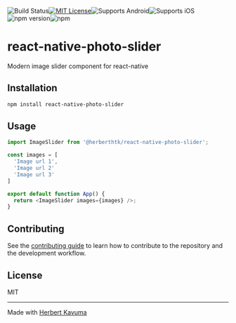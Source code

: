 ![Build Status](https://github.com/herberthk/react-native-photo-slider/actions/workflows/ci.yml/badge.svg)[![MIT License](https://img.shields.io/badge/License-MIT-blue.svg)](https://opensource.org/licenses/MIT)![Supports Android](https://img.shields.io/badge/Supports-Android-green.svg)![Supports iOS](https://img.shields.io/badge/Supports-iOS-blue.svg)![npm version](https://img.shields.io/npm/v/@herberthtk/react-native-photo-slider.svg)![npm](https://img.shields.io/npm/dw/@herberthtk/react-native-photo-slider)
# react-native-photo-slider

Modern image slider component for react-native

## Installation

```sh
npm install react-native-photo-slider
```

## Usage


```js
import ImageSlider from '@herberthtk/react-native-photo-slider';

const images = [
  'Image url 1',
  'Image url 2'
  'Image url 3'
]

export default function App() {
  return <ImageSlider images={images} />;
}
```


## Contributing

See the [contributing guide](CONTRIBUTING.md) to learn how to contribute to the repository and the development workflow.

## License

MIT

---

Made with [Herbert Kavuma](https://herbert.netbritz.com/)
